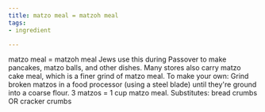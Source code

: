 ```yaml
---
title: matzo meal = matzoh meal
tags:
- ingredient

---
```

matzo meal = matzoh meal Jews use this during Passover to make pancakes, matzo balls, and other dishes. Many stores also carry matzo cake meal, which is a finer grind of matzo meal. To make your own: Grind broken matzos in a food processor (using a steel blade) until they're ground into a coarse flour. 3 matzos = 1 cup matzo meal. Substitutes: bread crumbs OR cracker crumbs
